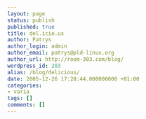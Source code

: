 ```yaml
---
layout: page
status: publish
published: true
title: del.icio.us
author: Patrys
author_login: admin
author_email: patrys@pld-linux.org
author_url: http://room-303.com/blog/
wordpress_id: 203
alias: /blog/delicious/
date: 2005-12-26 17:28:44.000000000 +01:00
categories:
- varia
tags: []
comments: []
---
```

<script type="text/javascript" src="http://del.icio.us/feeds/js/tags/patrys?size=12-35;color=87ceeb-0000ff"></script>

